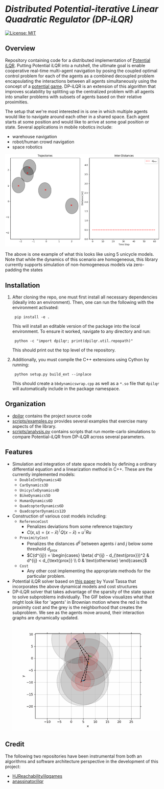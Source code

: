 # *Distributed Potential-iterative Linear Quadratic Regulator (DP-iLQR)*

 [![License:
 MIT](https://img.shields.io/badge/License-MIT-yellow.svg)](https://opensource.org/licenses/MIT)

## Overview
Repository containing code for a distributed implementation of [Potential
iLQR](https://arxiv.org/pdf/2107.04926.pdf). Putting Potential iLQR into a nutshell, the
ultimate goal is enable cooperative real-time multi-agent navigation by posing the
coupled optimal control problem for each of the agents as a combined decoupled problem
encapsulating the interactions between all agents simultaneously using the concept of a
[potential game](https://en.wikipedia.org/wiki/Potential_game). DP-iLQR is an extension
of this algorithm that improves scalability by splitting up the centralized problem with
all agents into smaller problems with subsets of agents based on their relative
proximities.

The setup that we're most interested in is one in which multiple agents would like to
navigate around each other in a shared space. Each agent starts at some position and
would like to arrive at some goal position or state. Several applications in mobile
robotics include:
- warehouse navigation
- robot/human crowd navigation
- space robotics

![5 Unicycles Agents](media/5_unicycles.gif)

The above is one example of what this looks like using 5 unicycle models. Note that
while the dynamics of this scenario are homogeneous, this library currently supports
simulation of non-homogeneous models via zero-padding the states

## Installation

1. After cloning the repo, one must first install all necessary dependencies (ideally
   into an environment). Then, one can run the following with the environment activated:

        pip install -e .

   This will install an editable version of the package into the local environment. To
   ensure it worked, navigate to any directory and run:

	    python -c "import dpilqr; print(dpilqr.util.repopath)"

   This should print out the top level of the repository.
2. Additionally, you must compile the C++ extensions using Cython by running:
	
	    python setup.py build_ext --inplace

   This should create a `bbdynamicswrap.cpp` as well as a `*.so` file that `dpilqr` will
   automatically include in the package namespace.

## Organization
- [dpilqr](dpilqr) contains the project source code
- [scripts/examples.py](run/examples.py) provides several examples that exercise many
  aspects of the library.
- [scripts/analysis.py](run/analysis.py) contains scripts that run monte-carlo simulations
  to compare Potential-iLQR from DP-iLQR across several parameters.

## Features
* Simulation and integration of state space models by defining a ordinary differential
  equation and a linearization method in C++. These are the currently implemented models:
  * `DoubleIntDynamics4D`
  * `CarDynamics3D`
  * `UnicycleDynamics4D`
  * `BikeDynamics5D`
  * `HumanDynamics6D`
  * `QuadcopterDynamics6D`
  * `QuadcopterDynamics12D`
* Construction of various cost models including:
  * `ReferenceCost`
    * Penalizes deviations from some reference trajectory
    * $C(x, u) = (x - \bar{x})^\intercal Q (x - \bar{x}) + u^\intercal R u$
  * `ProximityCost`
    * Penalizes the distances $d^{ij}$ between agents $i$ and $j$ below some threshold $d_{\text{prox}}$
    * $C(d^{ij}) = \begin{cases} \beta( d^{ij} - d_{\text{prox}})^2 & d^{ij} < d_{\text{prox}} \\ 0 & \text{otherwise} \end{cases}$
  * `Cost`
    * Any other cost implementing the appropriate methods for the particular problem.
* Potential iLQR solver based on [this
  paper](https://homes.cs.washington.edu/~todorov/papers/TassaIROS12.pdf) by Yuval Tassa
  that incorporates the above dynamical models and cost structures
* DP-iLQR solver that takes advantage of the sparsity of the state space to solve subproblems
  individually. The GIF below visualizes what that might look like for 'agents' in Brownian motion
  where the red is the proximity cost and the grey is the neighborhood that creates the subproblem.
  We see as the agents move around, their interaction graphs are dynamically updated.
  ![Interaction Graph Example](media/graphs-5-agents.gif)


## Credit
The following two repositories have been instrumental from both an algorithms and
software architecture perspective in the development of this project:
- [HJReachability/ilqgames](https://github.com/HJReachability/ilqgames)
- [anassinator/ilqr](https://github.com/anassinator/ilqr)

